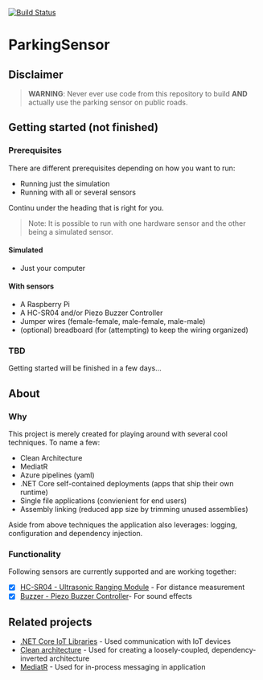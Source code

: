 [![Build Status](https://maxmommersteeg.visualstudio.com/ParkingSensor/_apis/build/status/MaxMommersteeg.ParkingSensor?branchName=master)](https://maxmommersteeg.visualstudio.com/ParkingSensor/_build/latest?definitionId=4&branchName=master)

# ParkingSensor

## Disclaimer

> **WARNING**: Never ever use code from this repository to build **AND** actually use the parking sensor on public roads.

## Getting started (not finished)

### Prerequisites

There are different prerequisites depending on how you want to run: 
- Running just the simulation
- Running with all or several sensors

Continu under the heading that is right for you.

>Note: It is possible to run with one hardware sensor and the other being a simulated sensor.

#### Simulated
- Just your computer

#### With sensors
- A Raspberry Pi
- A HC-SR04 and/or Piezo Buzzer Controller
- Jumper wires (female-female, male-female, male-male)
- (optional) breadboard (for (attempting) to keep the wiring organized)

### TBD 

Getting started will be finished in a few days...

## About

### Why

This project is merely created for playing around with several cool techniques. To name a few:
- Clean Architecture
- MediatR
- Azure pipelines (yaml)
- .NET Core self-contained deployments (apps that ship their own runtime)
- Single file applications (convienient for end users)
- Assembly linking (reduced app size by trimming unused assemblies)

Aside from above techniques the application also leverages: logging, configuration and dependency injection.

### Functionality

Following sensors are currently supported and are working together:
 - [x] [HC-SR04 - Ultrasonic Ranging Module](https://github.com/dotnet/iot/tree/master/src/devices/Hcsr04) - For distance measurement
 - [x] [Buzzer - Piezo Buzzer Controller](https://github.com/dotnet/iot/tree/master/src/devices/Buzzer)- For sound effects

## Related projects

- [.NET Core IoT Libraries](https://github.com/dotnet/iot) - Used communication with IoT devices
- [Clean architecture](https://github.com/ardalis/CleanArchitecture) - Used for creating a loosely-coupled, dependency-inverted architecture
- [MediatR](https://github.com/jbogard/MediatR) - Used for in-process messaging in application
